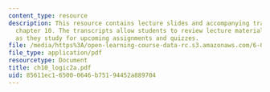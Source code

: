 ```yaml
---
content_type: resource
description: This resource contains lecture slides and accompanying transcripts for
  chapter 10. The transcripts allow students to review lecture material in detail
  as they study for upcoming assignments and quizzes.
file: /media/https%3A/open-learning-course-data-rc.s3.amazonaws.com/6-034-artificial-intelligence-spring-2005/85611ec165000646b75194452a889704_ch10_logic2a.pdf
file_type: application/pdf
resourcetype: Document
title: ch10_logic2a.pdf
uid: 85611ec1-6500-0646-b751-94452a889704
---
```


